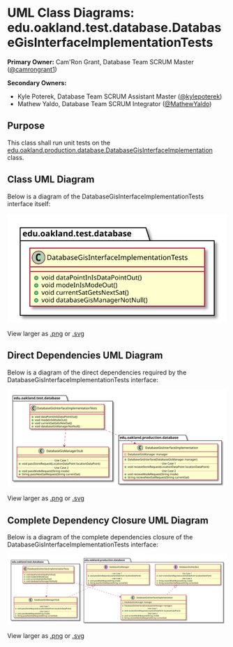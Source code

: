 # UML Class Diagrams: edu.oakland.test.database.DatabaseGisInterfaceImplementationTests

**Primary Owner:** Cam'Ron Grant, Database Team SCRUM Master ([@camrongrant1](https://github.com/camrongrant1/))

**Secondary Owners:**

- Kyle Poterek, Database Team SCRUM Assistant Master ([@kylepoterek](https://github.com/kylepoterek/))
- Mathew Yaldo, Database Team SCRUM Integrator ([@MathewYaldo](https://github.com/MathewYaldo/))

## Purpose

This class shall run unit tests on the [edu.oakland.production.database.DatabaseGisInterfaceImplementation](../../production/DatabaseGisInterfaceImplementation) class.

## Class UML Diagram

Below is a diagram of the DatabaseGisInterfaceImplementationTests interface itself:

![DatabaseGisInterfaceImplementationTests](./DatabaseGisInterfaceImplementationTests.svg)

View larger as [.png](./DatabaseGisInterfaceImplementationTests.png) or [.svg](./DatabaseGisInterfaceImplementationTests.svg)

## Direct Dependencies UML Diagram

Below is a diagram of the direct dependencies required by the DatabaseGisInterfaceImplementationTests interface:

![DatabaseGisInterfaceImplementationTests Direct Dependencies](./DatabaseGisInterfaceImplementationTests_DirectDependencies.svg)

View larger as [.png](./DatabaseGisInterfaceImplementationTests_DirectDependencies.png) or [.svg](./DatabaseGisInterfaceImplementationTests_DirectDependencies.svg)

## Complete Dependency Closure UML Diagram

Below is a diagram of the complete dependencies closure of the DatabaseGisInterfaceImplementationTests interface:

![DatabaseGisInterfaceImplementationTests Dependency Closure](./DatabaseGisInterfaceImplementationTests_Closure.svg)

View larger as [.png](./DatabaseGisInterfaceImplementationTests_Closure.png) or [.svg](./DatabaseGisInterfaceImplementationTests_Closure.svg)
